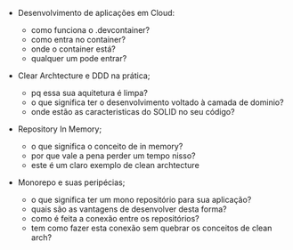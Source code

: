 - Desenvolvimento de aplicações em Cloud: 
  - como funciona o .devcontainer?
  - como entra no container?
  - onde o container está?
  - qualquer um pode entrar?

- Clear Archtecture e DDD na prática;
  - pq essa sua aquitetura é limpa?
  - o que significa ter o desenvolvimento voltado à camada de dominio?
  - onde estão as caracteristicas do SOLID no seu código?

- Repository In Memory;
  - o que significa o conceito de in memory?
  - por que vale a pena perder um tempo nisso?
  - este é um claro exemplo de clean archtecture

- Monorepo e suas peripécias;
  - o que significa ter um mono repositório para sua aplicação?
  - quais são as vantagens de desenvolver desta forma?
  - como é feita a conexão entre os repositórios?
  - tem como fazer esta conexão sem quebrar os conceitos de clean arch?



